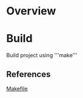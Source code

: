 # Overview

# Build
Build project using '''make'''

## References
[Makefile](https://gist.github.com/mauriciopoppe/de8907f67923091982c8c8136a063ea6)

